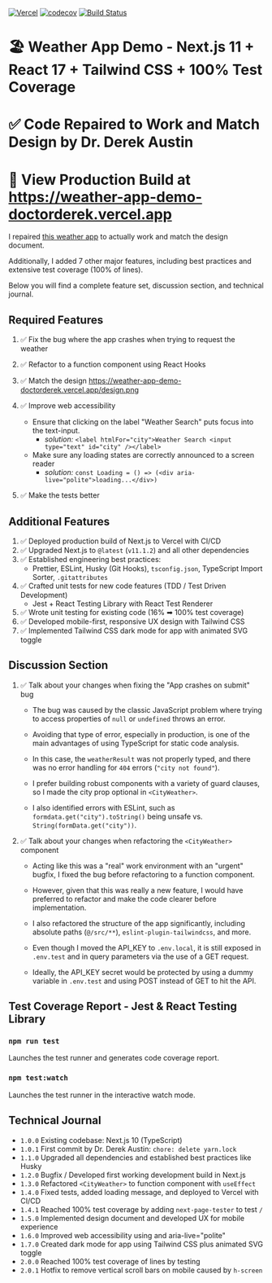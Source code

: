 [![Vercel](https://therealsujitk-vercel-badge.vercel.app/?app=weather-app-demo-doctorderek)](https://weather-app-demo-doctorderek.vercel.app/) [![codecov](https://codecov.io/gh/DoctorDerek/weather-app-demo/branch/main/graph/badge.svg?token=bEqXKgUSSb)](https://codecov.io/gh/DoctorDerek/weather-app-demo) [![Build Status](https://app.travis-ci.com/DoctorDerek/weather-app-demo.svg?branch=main)](https://app.travis-ci.com/DoctorDerek/weather-app-demo)

# 🏖️ Weather App Demo - Next.js 11 + React 17 + Tailwind CSS + 100% Test Coverage

# ✅ Code Repaired to Work and Match Design by Dr. Derek Austin

# 👀 View Production Build at https://weather-app-demo-doctorderek.vercel.app

I repaired [this weather app](https://codesandbox.io/s/blazing-butterfly-6qudf) to actually work and match the design document.

Additionally, I added 7 other major features, including best practices and extensive test coverage (100% of lines).

Below you will find a complete feature set, discussion section, and technical journal.

## Required Features

1. ✅ Fix the bug where the app crashes when trying to request the weather

2. ✅ Refactor <CityWeather> to a function component using React Hooks

3. ✅ Match the design https://weather-app-demo-doctorderek.vercel.app/design.png

4. ✅ Improve web accessibility

   - Ensure that clicking on the label "Weather Search" puts focus into the text-input.
     - _solution:_ `<label htmlFor="city">Weather Search <input type="text" id="city" /></label>`
   - Make sure any loading states are correctly announced to a screen reader
     - _solution:_ `const Loading = () => (<div aria-live="polite">loading...</div>)`

5. ✅ Make the tests better

## Additional Features

1. ✅ Deployed production build of Next.js to Vercel with CI/CD
2. ✅ Upgraded Next.js to `@latest` (`v11.1.2`) and all other dependencies
3. ✅ Established engineering best practices:
   - Prettier, ESLint, Husky (Git Hooks), `tsconfig.json`, TypeScript Import Sorter, `.gitattributes`
4. ✅ Crafted unit tests for new code features (TDD / Test Driven Development)
   - Jest + React Testing Library with React Test Renderer
5. ✅ Wrote unit testing for existing code (16% ➡ 100% test coverage)
6. ✅ Developed mobile-first, responsive UX design with Tailwind CSS
7. ✅ Implemented Tailwind CSS dark mode for app with animated SVG toggle

## Discussion Section

1. ✅ Talk about your changes when fixing the "App crashes on submit" bug

   - The bug was caused by the classic JavaScript problem where trying to access properties of `null` or `undefined` throws an error.

   - Avoiding that type of error, especially in production, is one of the main advantages of using TypeScript for static code analysis.

   - In this case, the `weatherResult` was not properly typed, and there was no error handling for `404` errors (`"city not found"`).

   - I prefer building robust components with a variety of guard clauses, so I made the city prop optional in `<CityWeather>`.

   - I also identified errors with ESLint, such as `formdata.get("city").toString()` being unsafe vs. `String(formData.get("city"))`.

2. ✅ Talk about your changes when refactoring the `<CityWeather>` component

   - Acting like this was a "real" work environment with an "urgent" bugfix, I fixed the bug before refactoring to a function component.

   - However, given that this was really a new feature, I would have preferred to refactor and make the code clearer before implementation.

   - I also refactored the structure of the app significantly, including absolute paths (`@/src/**`), `eslint-plugin-tailwindcss`, and more.

   - Even though I moved the API_KEY to `.env.local`, it is still exposed in `.env.test` and in query parameters via the use of a GET request.

   - Ideally, the API_KEY secret would be protected by using a dummy variable in `.env.test` and using POST instead of GET to hit the API.

## Test Coverage Report - Jest & React Testing Library

### `npm run test`

Launches the test runner and generates code coverage report.

### `npm test:watch`

Launches the test runner in the interactive watch mode.

## Technical Journal

- `1.0.0` Existing codebase: Next.js 10 (TypeScript)
- `1.0.1` First commit by Dr. Derek Austin: `chore: delete yarn.lock`
- `1.1.0` Upgraded all dependencies and established best practices like Husky
- `1.2.0` Bugfix / Developed first working development build in Next.js
- `1.3.0` Refactored `<CityWeather>` to function component with `useEffect`
- `1.4.0` Fixed tests, added loading message, and deployed to Vercel with CI/CD
- `1.4.1` Reached 100% test coverage by adding `next-page-tester` to test `/`
- `1.5.0` Implemented design document and developed UX for mobile experience
- `1.6.0` Improved web accessibility using <label> and aria-live="polite"
- `1.7.0` Created dark mode for app using Tailwind CSS plus animated SVG toggle
- `2.0.0` Reached 100% test coverage of lines by testing <ToggleDarkMode>
- `2.0.1` Hotfix to remove vertical scroll bars on mobile caused by `h-screen`
